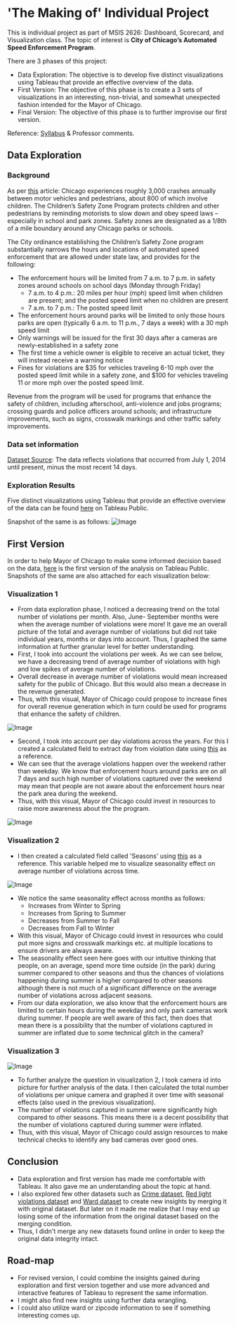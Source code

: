 # 'The Making of' Individual Project

This is individual project as part of MSIS 2626: Dashboard, Scorecard, and Visualization class. The topic of interest is **City of Chicago’s Automated Speed Enforcement Program**.

There are 3 phases of this project:
* Data Exploration: The objective is to develop five distinct visualizations using Tableau that provide an effective overview of the data.
* First Version: The objective of this phase is to create a 3 sets of visualizations in an interesting, non-trivial, and somewhat unexpected
fashion intended for the Mayor of Chicago.
* Final Version: The objective of this phase is to further improvise our first version.

Reference: [Syllabus](https://github.com/mschermann/msis2629spring2019) & Professor comments.

## Data Exploration

### Background

As per [this](https://www.chicago.gov/city/en/depts/cdot/supp_info/children_s_safetyzoneporgramautomaticspeedenforcement.html) article: Chicago experiences roughly 3,000 crashes annually between motor vehicles and pedestrians, about 800 of which involve children. The Children’s Safety Zone Program protects children and other pedestrians by reminding motorists to slow down and obey speed laws – especially in school and park zones. Safety zones are designated as a 1/8th of a mile boundary around any Chicago parks or schools.

The City ordinance establishing the Children’s Safety Zone program substantially narrows the hours and locations of automated speed enforcement that are allowed under state law, and provides for the following:
* The enforcement hours will be limited from 7 a.m. to 7 p.m. in safety zones around schools on school days (Monday through Friday)
  * 7 a.m. to 4 p.m.: 20 miles per hour (mph) speed limit when children are present; and the posted speed limit when no children are present
  * 7 a.m. to 7 p.m.: The posted speed limit
* The enforcement hours around parks will be limited to only those hours parks are open (typically 6 a.m. to 11 p.m., 7 days a week) with a 30 mph speed limit
* Only warnings will be issued for the first 30 days after a cameras are newly-established in a safety zone
* The first time a vehicle owner is eligible to receive an actual ticket, they will instead receive a warning notice
* Fines for violations are $35 for vehicles traveling 6-10 mph over the posted speed limit while in a safety zone, and $100 for vehicles traveling 11 or more mph over the posted speed limit.  

Revenue from the program will be used for programs that enhance the safety of children, including afterschool, anti-violence and jobs programs; crossing guards and police officers around schools; and infrastructure improvements, such as signs, crosswalk markings and other traffic safety improvements.

### Data set information

[Dataset Source](https://data.cityofchicago.org/Transportation/Speed-Camera-Violations/hhkd-xvj4): The data reflects violations that occurred from July 1, 2014 until present, minus the most recent 14 days. 

### Exploration Results
Five distinct visualizations using Tableau that provide an effective overview of the data can be found [here](https://public.tableau.com/profile/bharati.malik#!/vizhome/Individual_Project_Visuals_1/SingleView) on Tableau Public.

Snapshot of the same is as follows: 
![Image](https://github.com/bharatimalik/Speed_Camera_Violations/blob/master/Phase1.JPG)

## First Version

In order to help Mayor of Chicago to make some informed decision based on the data, [here](https://public.tableau.com/profile/bharati.malik#!/vizhome/Individual_Project_Visuals_2/FindingsforMayorofChicago) is the first version of the analysis on Tableau Public. Snapshots of the same are also attached for each visualization below:

### Visualization 1

* From data exploration phase, I noticed a decreasing trend on the total number of violations per month. Also, June- September months were when the average number of violations were more! It gave me an overall picture of the total and average number of violations but did not take individual years, months or days into account. Thus, I graphed the same information at further granular level for better understanding.
* First, I took into account the violations per week. As we can see below, we have a decreasing trend of average number of violations with high and low spikes of average number of violations. 
* Overall decrease in average number of violations would mean increased safety for the public of Chicago. But this would also mean a decrease in the revenue generated. 
* Thus, with this visual, Mayor of Chicago could propose to increase fines for overall revenue generation which in turn could be used for programs that enhance the safety of children. 

![Image](https://github.com/bharatimalik/Speed_Camera_Violations/blob/master/Week.JPG)

* Second, I took into account per day violations across the years. For this I created a calculated field to extract day from violation date using [this](https://community.tableau.com/thread/147716) as a reference. 
* We can see that the average violations happen over the weekend rather than weekday. We know that enforcement hours around parks are on all 7 days and such high number of violations captured over the weekend may mean that people are not aware about the enforcement hours near the park area during the weekend. 
* Thus, with this visual, Mayor of Chicago could invest in resources to raise more awareness about the the program. 

![Image](https://github.com/bharatimalik/Speed_Camera_Violations/blob/master/Day.JPG)

### Visualization 2

* I then created a calculated field called 'Seasons' using [this](https://community.tableau.com/thread/158738) as a reference. This variable helped me to visualize seasonality effect on average number of violations across time. 

![Image](https://github.com/bharatimalik/Speed_Camera_Violations/blob/master/Monthly.JPG)

* We notice the same seasonality effect across months as follows:
  * Increases from Winter to Spring
  * Increases from Spring to Summer
  * Decreases from Summer to Fall
  * Decreases from Fall to Winter
* With this visual, Mayor of Chicago could invest in resources who could put more signs and crosswalk markings etc. at multiple locations to ensure drivers are always aware.
* The seasonality effect seen here goes with our intuitive thinking that people, on an average, spend more time outside (in the park) during summer compared to other seasons and thus the chances of violations happening during summer is higher compared to other seasons although there is not much of a significant difference on the average number of violations across adjacent seasons.
* From our data exploration, we also know that the enforcement hours are limited to certain hours during the weekday and only park cameras work during summer. If people are well aware of this fact, then does that mean there is a possibility that the number of violations captured in summer are inflated due to some technical glitch in the camera?

### Visualization 3

![Image](https://github.com/bharatimalik/Speed_Camera_Violations/blob/master/Camera.JPG)

* To further analyze the question in visualization 2, I took camera id into picture for further analysis of the data. I then calculated the total number of violations per unique camera and graphed it over time with seasonal effects (also used in the previous visualization). 
* The number of violations captured in summer were significantly high compared to other seasons. This means there is a decent possibility that the number of violations captured during summer were inflated.
* Thus, with this visual, Mayor of Chicago could assign resources to make technical checks to identify any bad cameras over good ones.

## Conclusion

* Data exploration and first version has made me comfortable with Tableau. It also gave me an understanding about the topic at hand.
* I also explored few other datasets such as [Crime dataset](https://data.cityofchicago.org/Public-Safety/Crimes-2001-to-present/ijzp-q8t2), [Red light violations dataset](https://data.cityofchicago.org/Transportation/Red-Light-Camera-Violations/spqx-js37) and [Ward dataset](https://data.cityofchicago.org/Facilities-Geographic-Boundaries/Ward-Offices/htai-wnw4) to create new insights by merging it with original dataset. But later on it made me realize that I may end up losing some of the information from the original dataset based on the merging condition. 
* Thus, I didn't merge any new datasets found online in order to keep the original data integrity intact.

## Road-map

* For revised version, I could combine the insights gained during exploration and first version together and use more advanced and interactive features of Tableau to represent the same information. 
* I might also find new insights using further data wrangling. 
* I could also utilize ward or zipcode information to see if something interesting comes up.
